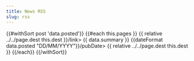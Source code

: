 ```yaml
---
title: News RSS
slug: rss
---
```


{{#withSort post 'data.posted'}}
    {{#each this.pages }}
        <item>
           <title>{{ data.title }}</title>
           <link>{{ relative ../../page.dest this.dest }}/link>
           <description>{{ data.summary }}</description>
           <enclosure url="/public/img/news-thumbnails/{{ data.thumbnails }}-square.jpg" type="image/jpeg" />
           <pubDate>{{dateFormat data.posted "DD/MM/YYYY"}}/pubDate>
           <guid>{{ relative ../../page.dest this.dest }}</guid>
        </item>
    {{/each}}
{{/withSort}}
